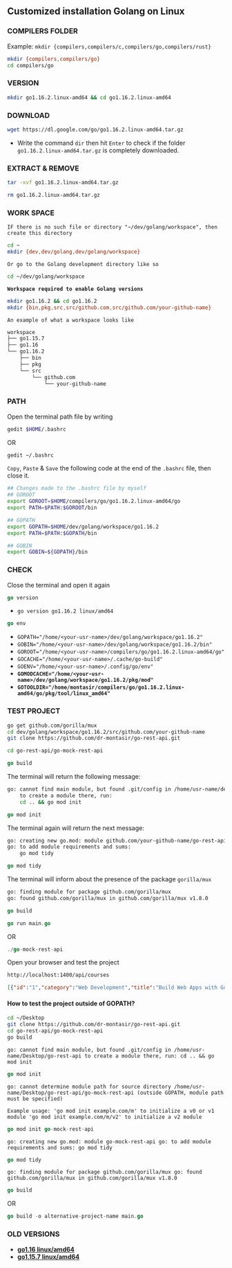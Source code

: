 ## Customized installation Golang on Linux



### COMPILERS FOLDER

Example: `mkdir {compilers,compilers/c,compilers/go,compilers/rust}`

```bash
mkdir {compilers,compilers/go}
cd compilers/go
```



### VERSION 

```bash
mkdir go1.16.2.linux-amd64 && cd go1.16.2.linux-amd64
```



### DOWNLOAD

```bash
wget https://dl.google.com/go/go1.16.2.linux-amd64.tar.gz
```

* Write the command `dir` then hit `Enter` to check if the folder `go1.16.2.linux-amd64.tar.gz` is completely downloaded.



### EXTRACT & REMOVE

```bash
tar -xvf go1.16.2.linux-amd64.tar.gz
```

```bash
rm go1.16.2.linux-amd64.tar.gz
```



### WORK SPACE

`IF there is no such file or directory "~/dev/golang/workspace", then create this directory`

```bash
cd ~
mkdir {dev,dev/golang,dev/golang/workspace}
```

`Or go to the Golang development directory like so`

```bash
cd ~/dev/golang/workspace
```
**`Workspace required to enable Golang versions`**

```bash
mkdir go1.16.2 && cd go1.16.2
mkdir {bin,pkg,src,src/github.com,src/github.com/your-github-name}
```
`An example of what a workspace looks like`

```bash
workspace
├── go1.15.7
├── go1.16
└── go1.16.2
    ├── bin
    ├── pkg
    └── src
        └── github.com
            └── your-github-name
```



### PATH

Open the terminal path file by writing

```bash
gedit $HOME/.bashrc
```

OR

```bash
gedit ~/.bashrc
```

`Copy`, `Paste` & `Save` the following code at the end of the `.bashrc` file, then close it.

```bash
## Changes made to the .bashrc file by myself
## GOROOT
export GOROOT=$HOME/compilers/go/go1.16.2.linux-amd64/go
export PATH=$PATH:$GOROOT/bin

## GOPATH
export GOPATH=$HOME/dev/golang/workspace/go1.16.2
export PATH=$PATH:$GOPATH/bin

## GOBIN
export GOBIN=${GOPATH}/bin
```



### CHECK

Close the terminal and open it again

```go
go version
```

* `go version go1.16.2 linux/amd64`

```go
go env
```

* `GOPATH="/home/<your-usr-name>/dev/golang/workspace/go1.16.2"`
* `GOBIN="/home/<your-usr-name>/dev/golang/workspace/go1.16.2/bin"`
* `GOROOT="/home/<your-usr-name>/compilers/go/go1.16.2.linux-amd64/go"`
* `GOCACHE="/home/<your-usr-name>/.cache/go-build"`
* `GOENV="/home/<your-usr-name>/.config/go/env"`
* **`GOMODCACHE="/home/<your-usr-name>/dev/golang/workspace/go1.16.2/pkg/mod"`**
* **`GOTOOLDIR="/home/montasir/compilers/go/go1.16.2.linux-amd64/go/pkg/tool/linux_amd64"`**



### TEST PROJECT

```bash
go get github.com/gorilla/mux
cd dev/golang/workspace/go1.16.2/src/github.com/your-github-name
git clone https://github.com/dr-montasir/go-rest-api.git
```

```bash
cd go-rest-api/go-mock-rest-api
```

```GO
go build
```

The terminal will return the following message:

```bash
go: cannot find main module, but found .git/config in /home/usr-name/dev/golang/workspace/go1.16.2/src/github.com/your-github-name/go-rest-api
	to create a module there, run:
	cd .. && go mod init
```

```GO
go mod init
```

The terminal again will return the next message:

```bash
go: creating new go.mod: module github.com/your-github-name/go-rest-api/go-mock-rest-api
go: to add module requirements and sums:
	go mod tidy
```

```GO
go mod tidy
```

The terminal will inform about the presence of the package `gorilla/mux`

```bash
go: finding module for package github.com/gorilla/mux
go: found github.com/gorilla/mux in github.com/gorilla/mux v1.8.0
```

```GO
go build
```

```go
go run main.go
```

OR

```GO
./go-mock-rest-api
```

Open your browser and test the project

```cmd
http://localhost:1400/api/courses
```

```json
[{"id":"1","category":"Web Development","title":"Build Web Apps with Go Language","instructor":{"firstName":"Rob","lastName":"Pike"},"cousreDuration":"4 months"},{"id":"2","category":"Mobile App Development","title":"Build Mobile Apps with Flutter Dart","instructor":{"firstName":"Lars","lastName":"Bak"},"cousreDuration":"5 months"}]
```



#### How to test the project outside of GOPATH?

```bash
cd ~/Desktop
git clone https://github.com/dr-montasir/go-rest-api.git
cd go-rest-api/go-mock-rest-api
go build
```

`go: cannot find main module, but found .git/config in /home/usr-name/Desktop/go-rest-api
	to create a module there, run:
	cd .. && go mod init`

```GO
go mod init
```

`go: cannot determine module path for source directory /home/usr-name/Desktop/go-rest-api/go-mock-rest-api (outside GOPATH, module path must be specified)`

`Example usage:
	'go mod init example.com/m' to initialize a v0 or v1 module
	'go mod init example.com/m/v2' to initialize a v2 module`

```GO
go mod init go-mock-rest-api
```

`go: creating new go.mod: module go-mock-rest-api
go: to add module requirements and sums:
	go mod tidy`

```GO
go mod tidy
```

`go: finding module for package github.com/gorilla/mux
go: found github.com/gorilla/mux in github.com/gorilla/mux v1.8.0`

```GO
go build
```

OR

```GO
go build -o alternative-project-name main.go
```




### OLD VERSIONS

* **[go1.16 linux/amd64](https://github.com/dr-montasir/go-installation-on-linux/blob/master/versions/go1.16.linux-amd64.md)**
* **[go1.15.7 linux/amd64](https://github.com/dr-montasir/go-installation-on-linux/blob/master/versions/go1.15.7.linux-amd64.md)**

